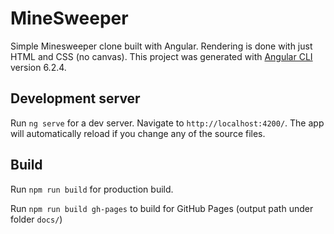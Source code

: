 # MineSweeper

Simple Minesweeper clone built with Angular. Rendering is done with just HTML and CSS (no canvas).
This project was generated with [Angular CLI](https://github.com/angular/angular-cli) version 6.2.4.

## Development server

Run `ng serve` for a dev server. Navigate to `http://localhost:4200/`. The app will automatically reload if you change any of the source files.

## Build

Run `npm run build` for production build.

Run `npm run build gh-pages` to build for GitHub Pages (output path under folder `docs/`)
